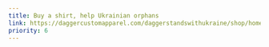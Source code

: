 ```yaml
---
title: Buy a shirt, help Ukrainian orphans 
link: https://daggercustomapparel.com/daggerstandswithukraine/shop/home
priority: 6
---
```


